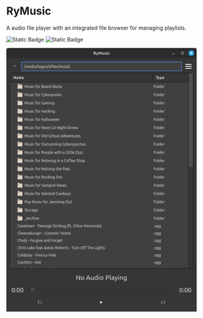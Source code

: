 # RyMusic
A audio file player with an integrated file browser for managing playlists.

![Static Badge](https://img.shields.io/badge/Python-grey?logo=python)
![Static Badge](https://img.shields.io/badge/linux-grey?logo=linux)

![Preview Image](https://github.com/LoganFairbairn/RyMusic/blob/main/preview_images/Screenshot_1.png?raw=true)